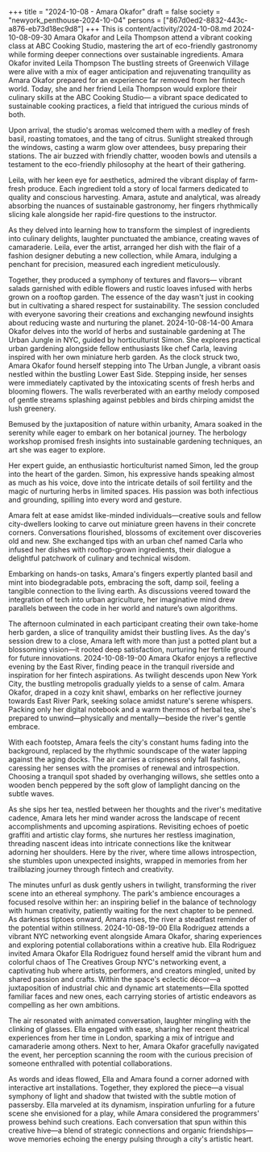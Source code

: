 +++
title = "2024-10-08 - Amara Okafor"
draft = false
society = "newyork_penthouse-2024-10-04"
persons = ["867d0ed2-8832-443c-a876-eb73d18ec9d8"]
+++
This is content/activity/2024-10-08.md
2024-10-08-09-30
Amara Okafor and Leila Thompson attend a vibrant cooking class at ABC Cooking Studio, mastering the art of eco-friendly gastronomy while forming deeper connections over sustainable ingredients.
Amara Okafor invited Leila Thompson
The bustling streets of Greenwich Village were alive with a mix of eager anticipation and rejuvenating tranquility as Amara Okafor prepared for an experience far removed from her fintech world. Today, she and her friend Leila Thompson would explore their culinary skills at the ABC Cooking Studio— a vibrant space dedicated to sustainable cooking practices, a field that intrigued the curious minds of both.

Upon arrival, the studio's aromas welcomed them with a medley of fresh basil, roasting tomatoes, and the tang of citrus. Sunlight streaked through the windows, casting a warm glow over attendees, busy preparing their stations. The air buzzed with friendly chatter, wooden bowls and utensils a testament to the eco-friendly philosophy at the heart of their gathering.

Leila, with her keen eye for aesthetics, admired the vibrant display of farm-fresh produce. Each ingredient told a story of local farmers dedicated to quality and conscious harvesting. Amara, astute and analytical, was already absorbing the nuances of sustainable gastronomy, her fingers rhythmically slicing kale alongside her rapid-fire questions to the instructor.

As they delved into learning how to transform the simplest of ingredients into culinary delights, laughter punctuated the ambiance, creating waves of camaraderie. Leila, ever the artist, arranged her dish with the flair of a fashion designer debuting a new collection, while Amara, indulging a penchant for precision, measured each ingredient meticulously.

Together, they produced a symphony of textures and flavors— vibrant salads garnished with edible flowers and rustic loaves infused with herbs grown on a rooftop garden. The essence of the day wasn't just in cooking but in cultivating a shared respect for sustainability. The session concluded with everyone savoring their creations and exchanging newfound insights about reducing waste and nurturing the planet.
2024-10-08-14-00
Amara Okafor delves into the world of herbs and sustainable gardening at The Urban Jungle in NYC, guided by horticulturist Simon. She explores practical urban gardening alongside fellow enthusiasts like chef Carla, leaving inspired with her own miniature herb garden.
As the clock struck two, Amara Okafor found herself stepping into The Urban Jungle, a vibrant oasis nestled within the bustling Lower East Side. Stepping inside, her senses were immediately captivated by the intoxicating scents of fresh herbs and blooming flowers. The walls reverberated with an earthy melody composed of gentle streams splashing against pebbles and birds chirping amidst the lush greenery.

Bemused by the juxtaposition of nature within urbanity, Amara soaked in the serenity while eager to embark on her botanical journey. The herbology workshop promised fresh insights into sustainable gardening techniques, an art she was eager to explore.

Her expert guide, an enthusiastic horticulturist named Simon, led the group into the heart of the garden. Simon, his expressive hands speaking almost as much as his voice, dove into the intricate details of soil fertility and the magic of nurturing herbs in limited spaces. His passion was both infectious and grounding, spilling into every word and gesture.

Amara felt at ease amidst like-minded individuals—creative souls and fellow city-dwellers looking to carve out miniature green havens in their concrete corners. Conversations flourished, blossoms of excitement over discoveries old and new. She exchanged tips with an urban chef named Carla who infused her dishes with rooftop-grown ingredients, their dialogue a delightful patchwork of culinary and technical wisdom.

Embarking on hands-on tasks, Amara's fingers expertly planted basil and mint into biodegradable pots, embracing the soft, damp soil, feeling a tangible connection to the living earth. As discussions veered toward the integration of tech into urban agriculture, her imaginative mind drew parallels between the code in her world and nature’s own algorithms.

The afternoon culminated in each participant creating their own take-home herb garden, a slice of tranquility amidst their bustling lives. As the day's session drew to a close, Amara left with more than just a potted plant but a blossoming vision—it rooted deep satisfaction, nurturing her fertile ground for future innovations.
2024-10-08-19-00
Amara Okafor enjoys a reflective evening by the East River, finding peace in the tranquil riverside and inspiration for her fintech aspirations.
As twilight descends upon New York City, the bustling metropolis gradually yields to a sense of calm. Amara Okafor, draped in a cozy knit shawl, embarks on her reflective journey towards East River Park, seeking solace amidst nature's serene whispers. Packing only her digital notebook and a warm thermos of herbal tea, she's prepared to unwind—physically and mentally—beside the river's gentle embrace.

With each footstep, Amara feels the city's constant hums fading into the background, replaced by the rhythmic soundscape of the water lapping against the aging docks. The air carries a crispness only fall fashions, caressing her senses with the promises of renewal and introspection. Choosing a tranquil spot shaded by overhanging willows, she settles onto a wooden bench peppered by the soft glow of lamplight dancing on the subtle waves.

As she sips her tea, nestled between her thoughts and the river's meditative cadence, Amara lets her mind wander across the landscape of recent accomplishments and upcoming aspirations. Revisiting echoes of poetic graffiti and artistic clay forms, she nurtures her restless imagination, threading nascent ideas into intricate connections like the knitwear adorning her shoulders. Here by the river, where time allows introspection, she stumbles upon unexpected insights, wrapped in memories from her trailblazing journey through fintech and creativity. 

The minutes unfurl as dusk gently ushers in twilight, transforming the river scene into an ethereal symphony. The park's ambience encourages a focused resolve within her: an inspiring belief in the balance of technology with human creativity, patiently waiting for the next chapter to be penned. As darkness tiptoes onward, Amara rises, the river a steadfast reminder of the potential within stillness.
2024-10-08-19-00
Ella Rodriguez attends a vibrant NYC networking event alongside Amara Okafor, sharing experiences and exploring potential collaborations within a creative hub.
Ella Rodriguez invited Amara Okafor
Ella Rodriguez found herself amid the vibrant hum and colorful chaos of The Creatives Group NYC's networking event, a captivating hub where artists, performers, and creators mingled, united by shared passion and crafts. Within the space's eclectic décor—a juxtaposition of industrial chic and dynamic art statements—Ella spotted familiar faces and new ones, each carrying stories of artistic endeavors as compelling as her own ambitions. 

The air resonated with animated conversation, laughter mingling with the clinking of glasses. Ella engaged with ease, sharing her recent theatrical experiences from her time in London, sparking a mix of intrigue and camaraderie among others. Next to her, Amara Okafor gracefully navigated the event, her perception scanning the room with the curious precision of someone enthralled with potential collaborations.

As words and ideas flowed, Ella and Amara found a corner adorned with interactive art installations. Together, they explored the piece—a visual symphony of light and shadow that twisted with the subtle motion of passersby. Ella marveled at its dynamism, inspiration unfurling for a future scene she envisioned for a play, while Amara considered the programmers' prowess behind such creations. Each conversation that spun within this creative hive—a blend of strategic connections and organic friendships—wove memories echoing the energy pulsing through a city's artistic heart.
